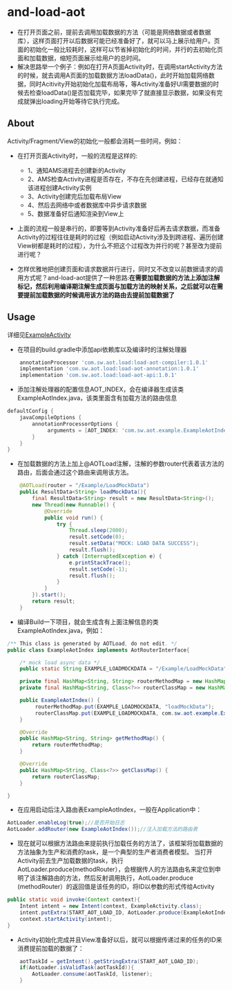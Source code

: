and-load-aot
===============

- 在打开页面之前，提前去调用加载数据的方法（可能是网络数据或者数据库），这样页面打开以后数据可能已经准备好了，就可以马上展示给用户。页面的初始化一般比较耗时，这样可以节省掉初始化的时间，并行的去初始化页面和加载数据，缩短页面展示给用户的总时间。
- 解决思路举一个例子：例如在打开A页面Activity时，在调用startActivity方法的时候，就去调用A页面的加载数据方法loadData()，此时开始加载网络数据，同时Acitivity开始初始化加载布局等，等Activity准备好UI需要数据的时候去检查loadData()是否加载完毕，如果完毕了就直接显示数据，如果没有完成就弹出loading开始等待它执行完成。



About
-----

Activity/Fragment/View的初始化一般都会消耗一些时间，例如：
- 在打开页面Activity时，一般的流程是这样的:
  - 1、通知AMS进程去创建新的Activity
  - 2、AMS检查Activity进程是否存在，不存在先创建进程，已经存在就通知该进程创建Activity实例
  - 3、Activity创建完后加载布局View 
  - 4、然后去网络中或者数据库中异步请求数据
  - 5、数据准备好后通知渲染到View上
    
- 上面的流程一般是串行的，即要等到Activity准备好后再去请求数据，而准备Activity的过程往往是耗时的过程（例如启动Activity涉及到跨进程、遍历创建View树都是耗时的过程），为什么不把这个过程改为并行的呢？甚至改为提前进行呢？

- 怎样优雅地把创建页面和请求数据并行进行，同时又不改变以前数据请求的调用方式呢？and-load-aot提供了一种思路:**在需要加载数据的方法上添加注解标记，然后利用编译期注解生成页面与加载方法的映射关系，之后就可以在需要提前加载数据的时候调用该方法的路由去提前加载数据了**



Usage
-----

详细见[ExampleActivity](https://github.com/heimashi/and-load-aot/blob/master/example/src/main/java/com/sw/aot/example/ExampleActivity.java)

- 在项目的build.gradle中添加api依赖库以及编译时的注解处理器
```groovy
    annotationProcessor 'com.sw.aot.load:load-aot-compiler:1.0.1'
    implementation 'com.sw.aot.load:load-aot-annotation:1.0.1'
    implementation 'com.sw.aot.load:load-aot-api:1.0.1'
```

- 添加注解处理器的配置信息AOT_INDEX，会在编译器生成该类ExampleAotIndex.java，该类里面含有加载方法的路由信息
```groovy
defaultConfig {
    javaCompileOptions {
        annotationProcessorOptions {
             arguments = [AOT_INDEX: 'com.sw.aot.example.ExampleAotIndex']
        }
    }
}
```
    
- 在加载数据的方法上加上@AOTLoad注解，注解的参数router代表着该方法的路由，后面会通过这个路由来调用该方法。    
```java
    @AOTLoad(router = "/Example/LoadMockData")
    public ResultData<String> loadMockData(){
        final ResultData<String> result = new ResultData<String>();
        new Thread(new Runnable() {
            @Override
            public void run() {
                try {
                    Thread.sleep(2000);
                    result.setCode(0);
                    result.setData("MOCK: LOAD DATA SUCCESS");
                    result.flush();
                } catch (InterruptedException e) {
                    e.printStackTrace();
                    result.setCode(-1);
                    result.flush();
                }
            }
        }).start();
        return result;
    }
```

- 编译Build一下项目，就会生成含有上面注解信息的类ExampleAotIndex.java，例如：
```java
/** This class is generated by AOTLoad, do not edit. */
public class ExampleAotIndex implements AotRouterInterface{

    /* mock load async data */
    public static String EXAMPLE_LOADMOCKDATA = "/Example/LoadMockData";

    private final HashMap<String, String> routerMethodMap = new HashMap<String, String>();
    private final HashMap<String, Class<?>> routerClassMap = new HashMap<String, Class<?>>();

    public ExampleAotIndex() {
         routerMethodMap.put(EXAMPLE_LOADMOCKDATA, "loadMockData");
         routerClassMap.put(EXAMPLE_LOADMOCKDATA, com.sw.aot.example.ExampleActivity.class );
    }

    @Override
    public HashMap<String, String> getMethodMap() {
        return routerMethodMap;
    }

    @Override
    public HashMap<String, Class<?>> getClassMap() {
        return routerClassMap;
    }

}
```


- 在应用启动后注入路由表ExampleAotIndex，一般在Application中：
```java
AotLoader.enableLog(true);//是否开始日志
AotLoader.addRouter(new ExampleAotIndex());//注入加载方法的路由表
```


- 现在就可以根据方法路由来提前执行加载任务的方法了，该框架将加载数据的方法抽象为生产和消费的task，是一个典型的生产者消费者模型。
当打开Activity前去生产加载数据的task，执行AotLoader.produce(methodRouter），会根据传人的方法路由名来定位到申明了该注解路由的方法，然后反射调用执行，AotLoader.produce
(methodRouter）的返回值是该任务的ID，将ID以参数的形式传给Activity
```java
public static void invoke(Context context){
    Intent intent = new Intent(context, ExampleActivity.class);
    intent.putExtra(START_AOT_LOAD_ID, AotLoader.produce(ExampleAotIndex.EXAMPLE_LOADMOCKDATA));
    context.startActivity(intent);
}
```

- Activity初始化完成并且View准备好以后，就可以根据传递过来的任务的ID来消费提前加载的数据了：
```java
    aotTaskId = getIntent().getStringExtra(START_AOT_LOAD_ID);
    if(AotLoader.isValidTask(aotTaskId)){
        AotLoader.consume(aotTaskId, listener);
    }
```

